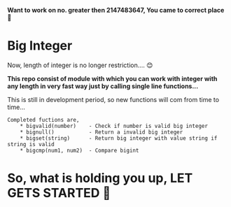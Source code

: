**Want to work on no. greater then 2147483647, You came to correct place**🤔

# Big Integer
Now, length of integer is no longer restriction.... 😊

**This repo consist of module with which you can work with integer with any length in very fast way just by calling single line functions...**

This is still in development period, so new functions will com from time to time...

    Completed fuctions are,
        * bigvalid(number)    - Check if number is valid big integer
        * bignull()           - Return a invalid big integer
        * bigset(string)      - Return big integer with value string if string is valid
        * bigcmp(num1, num2)  - Compare bigint

# So, what is holding you up, LET GETS STARTED 🚀
